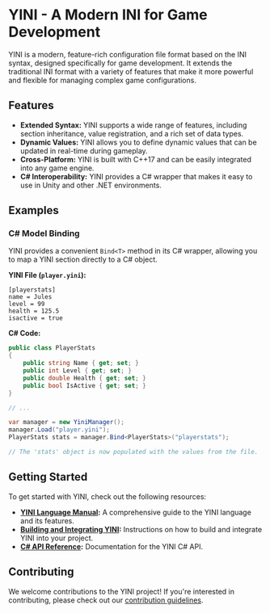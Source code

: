 # YINI - A Modern INI for Game Development

YINI is a modern, feature-rich configuration file format based on the INI syntax, designed specifically for game development. It extends the traditional INI format with a variety of features that make it more powerful and flexible for managing complex game configurations.

## Features

*   **Extended Syntax:** YINI supports a wide range of features, including section inheritance, value registration, and a rich set of data types.
*   **Dynamic Values:** YINI allows you to define dynamic values that can be updated in real-time during gameplay.
*   **Cross-Platform:** YINI is built with C++17 and can be easily integrated into any game engine.
*   **C# Interoperability:** YINI provides a C# wrapper that makes it easy to use in Unity and other .NET environments.

## Examples

### C# Model Binding

YINI provides a convenient `Bind<T>` method in its C# wrapper, allowing you to map a YINI section directly to a C# object.

**YINI File (`player.yini`):**
```yini
[playerstats]
name = Jules
level = 99
health = 125.5
isactive = true
```

**C# Code:**
```csharp
public class PlayerStats
{
    public string Name { get; set; }
    public int Level { get; set; }
    public double Health { get; set; }
    public bool IsActive { get; set; }
}

// ...

var manager = new YiniManager();
manager.Load("player.yini");
PlayerStats stats = manager.Bind<PlayerStats>("playerstats");

// The 'stats' object is now populated with the values from the file.
```

## Getting Started

To get started with YINI, check out the following resources:

*   **[YINI Language Manual](YINI.md):** A comprehensive guide to the YINI language and its features.
*   **[Building and Integrating YINI](docs/Building.md):** Instructions on how to build and integrate YINI into your project.
*   **[C# API Reference](docs/CSharpAPI.md):** Documentation for the YINI C# API.

## Contributing

We welcome contributions to the YINI project! If you're interested in contributing, please check out our [contribution guidelines](CONTRIBUTING.md).